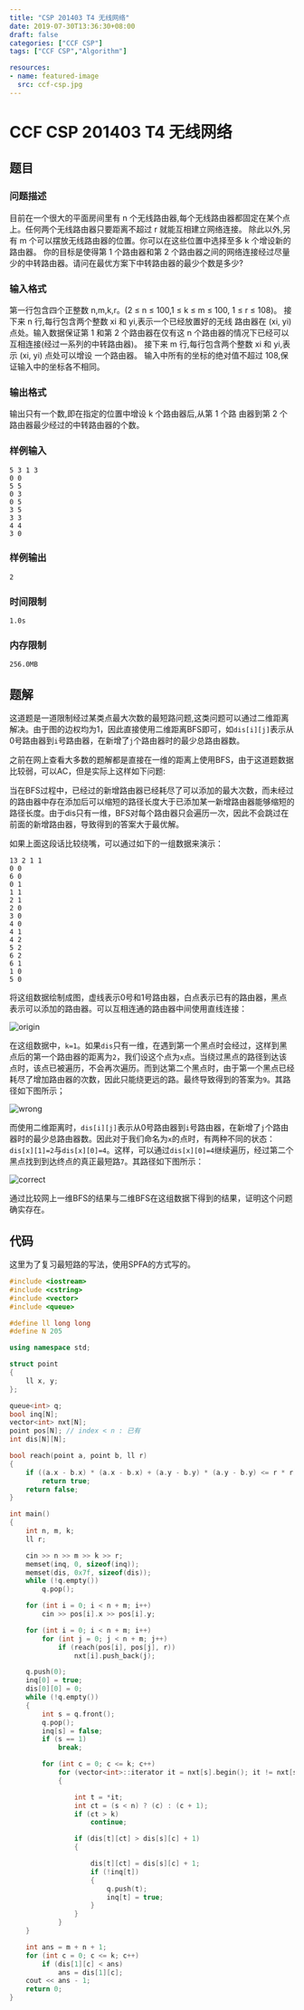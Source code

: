 ```yaml
---
title: "CSP 201403 T4 无线网络"
date: 2019-07-30T13:36:30+08:00
draft: false
categories: ["CCF CSP"]
tags: ["CCF CSP","Algorithm"]

resources:
- name: featured-image
  src: ccf-csp.jpg
---
```


# CCF CSP 201403 T4 无线网络

## 题目

### 问题描述

目前在一个很大的平面房间里有 n 个无线路由器,每个无线路由器都固定在某个点上。任何两个无线路由器只要距离不超过 r 就能互相建立网络连接。
除此以外,另有 m 个可以摆放无线路由器的位置。你可以在这些位置中选择至多 k 个增设新的路由器。
你的目标是使得第 1 个路由器和第 2 个路由器之间的网络连接经过尽量少的中转路由器。请问在最优方案下中转路由器的最少个数是多少?

### 输入格式

第一行包含四个正整数 n,m,k,r。(2 ≤ n ≤ 100,1 ≤ k ≤ m ≤ 100, 1 ≤ r ≤ 108)。
接下来 n 行,每行包含两个整数 xi 和 yi,表示一个已经放置好的无线 路由器在 (xi, yi) 点处。输入数据保证第 1 和第 2 个路由器在仅有这 n 个路由器的情况下已经可以互相连接(经过一系列的中转路由器)。
接下来 m 行,每行包含两个整数 xi 和 yi,表示 (xi, yi) 点处可以增设 一个路由器。
输入中所有的坐标的绝对值不超过 108,保证输入中的坐标各不相同。

### 输出格式

输出只有一个数,即在指定的位置中增设 k 个路由器后,从第 1 个路 由器到第 2 个路由器最少经过的中转路由器的个数。

### 样例输入

    5 3 1 3
    0 0
    5 5
    0 3
    0 5
    3 5
    3 3
    4 4
    3 0

### 样例输出

	2

### 时间限制

	1.0s

### 内存限制

	256.0MB

## 题解

这道题是一道限制经过某类点最大次数的最短路问题,这类问题可以通过二维距离解决。由于图的边权均为1，因此直接使用二维距离BFS即可，如`dis[i][j]`表示从0号路由器到`i`号路由器，在新增了`j`个路由器时的最少总路由器数。

之前在网上查看大多数的题解都是直接在一维的距离上使用BFS，由于这道题数据比较弱，可以AC，但是实际上这样如下问题:

当在BFS过程中，已经过的新增路由器已经耗尽了可以添加的最大次数，而未经过的路由器中存在添加后可以缩短的路径长度大于已添加某一新增路由器能够缩短的路径长度。由于dis只有一维，BFS对每个路由器只会遍历一次，因此不会跳过在前面的新增路由器，导致得到的答案大于最优解。

如果上面这段话比较绕嘴，可以通过如下的一组数据来演示：

    13 2 1 1
    0 0
    6 0
    0 1
    1 1
    2 1
    2 0
    3 0
    4 0
    4 1
    4 2
    5 2
    6 2
    6 1
    1 0
    5 0

将这组数据绘制成图，虚线表示0号和1号路由器，白点表示已有的路由器，黑点表示可以添加的路由器。可以互相连通的路由器中间使用直线连接：

![origin](origin.png "origin")

在这组数据中，`k=1`。如果`dis`只有一维，在遇到第一个黑点时会经过，这样到黑点后的第一个路由器的距离为`2`，我们设这个点为`x`点。当绕过黑点的路径到达该点时，该点已被遍历，不会再次遍历。而到达第二个黑点时，由于第一个黑点已经耗尽了增加路由器的次数，因此只能绕更远的路。最终导致得到的答案为`9`。其路径如下图所示；

![wrong](wrong.png "wrong")

而使用二维距离时，`dis[i][j]`表示从0号路由器到`i`号路由器，在新增了`j`个路由器时的最少总路由器数。因此对于我们命名为`x`的点时，有两种不同的状态：`dis[x][1]=2`与`dis[x][0]=4`。这样，可以通过`dis[x][0]=4`继续遍历，经过第二个黑点找到到达终点的真正最短路`7`。其路径如下图所示：

![correct](correct.png "correct")

通过比较网上一维BFS的结果与二维BFS在这组数据下得到的结果，证明这个问题确实存在。

## 代码

这里为了复习最短路的写法，使用SPFA的方式写的。

```c++
#include <iostream>
#include <cstring>
#include <vector>
#include <queue>

#define ll long long
#define N 205

using namespace std;

struct point
{
    ll x, y;
};

queue<int> q;
bool inq[N];
vector<int> nxt[N];
point pos[N]; // index < n : 已有
int dis[N][N];

bool reach(point a, point b, ll r)
{
    if ((a.x - b.x) * (a.x - b.x) + (a.y - b.y) * (a.y - b.y) <= r * r)
        return true;
    return false;
}

int main()
{
    int n, m, k;
    ll r;

    cin >> n >> m >> k >> r;
    memset(inq, 0, sizeof(inq));
    memset(dis, 0x7f, sizeof(dis));
    while (!q.empty())
        q.pop();

    for (int i = 0; i < n + m; i++)
        cin >> pos[i].x >> pos[i].y;

    for (int i = 0; i < n + m; i++)
        for (int j = 0; j < n + m; j++)
            if (reach(pos[i], pos[j], r))
                nxt[i].push_back(j);

    q.push(0);
    inq[0] = true;
    dis[0][0] = 0;
    while (!q.empty())
    {
        int s = q.front();
        q.pop();
        inq[s] = false;
        if (s == 1)
            break;

        for (int c = 0; c <= k; c++)
            for (vector<int>::iterator it = nxt[s].begin(); it != nxt[s].end(); it++)
            {

                int t = *it;
                int ct = (s < n) ? (c) : (c + 1);
                if (ct > k)
                    continue;

                if (dis[t][ct] > dis[s][c] + 1)
                {

                    dis[t][ct] = dis[s][c] + 1;
                    if (!inq[t])
                    {
                        q.push(t);
                        inq[t] = true;
                    }
                }
            }
    }

    int ans = m + n + 1;
    for (int c = 0; c <= k; c++)
        if (dis[1][c] < ans)
            ans = dis[1][c];
    cout << ans - 1;
    return 0;
}
```